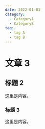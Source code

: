 ```yaml
---
date: 2022-01-01
category:
  - CategoryA
  - CategoryB
tag:
  - tag A
  - tag B
---
```


# 文章 3

## 标题 2

这里是内容。

### 标题 3

这里是内容。
